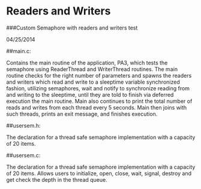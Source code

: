 # Readers and Writers
###Custom Semaphore with readers and writers test

04/25/2014


##main.c:

Contains the main routine of the application, PA3, which tests the semaphore
using ReaderThread and WriterThread routines. The main
routine checks for the right number of parameters and spawns the
readers and writers which read and write to a sleeptime variable
synchronized fashion, utilizing semaphores, wait and notify to synchronize
reading from and writing to the sleeptime, until they are told to finish
via deferred execution the main routine. Main also continues to print the
total number of reads and writes from each thread every 5 seconds.
Main then joins with such threads, prints an exit message, and finishes execution.
	
##usersem.h:

The declaration for a thread safe semaphore implementation with a capacity of 20 items.

##usersem.c:

The declaration for a thread safe semaphore implementation with a capacity of 20 items.
Allows users to initialize, open, close, wait, signal, destroy and get check the depth in the thread queue.